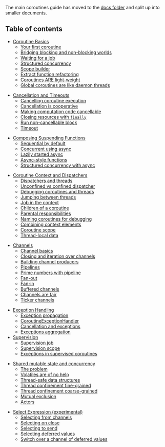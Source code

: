 The main coroutines guide has moved to the [docs folder](docs/coroutines-guide.md) and split up into smaller documents.

## Table of contents

<!--- TOC_REF docs/basics.md -->
* <a name='coroutine-basics'></a>[Coroutine Basics](docs/basics.md#coroutine-basics)
  * <a name='your-first-coroutine'></a>[Your first coroutine](docs/basics.md#your-first-coroutine)
  * <a name='bridging-blocking-and-non-blocking-worlds'></a>[Bridging blocking and non-blocking worlds](docs/basics.md#bridging-blocking-and-non-blocking-worlds)
  * <a name='waiting-for-a-job'></a>[Waiting for a job](docs/basics.md#waiting-for-a-job)
  * <a name='structured-concurrency'></a>[Structured concurrency](docs/basics.md#structured-concurrency)
  * <a name='scope-builder'></a>[Scope builder](docs/basics.md#scope-builder)
  * <a name='extract-function-refactoring'></a>[Extract function refactoring](docs/basics.md#extract-function-refactoring)
  * <a name='coroutines-are-light-weight'></a>[Coroutines ARE light-weight](docs/basics.md#coroutines-are-light-weight)
  * <a name='global-coroutines-are-like-daemon-threads'></a>[Global coroutines are like daemon threads](docs/basics.md#global-coroutines-are-like-daemon-threads)
<!--- TOC_REF docs/cancellation-and-timeouts.md -->
* <a name='cancellation-and-timeouts'></a>[Cancellation and Timeouts](docs/cancellation-and-timeouts.md#cancellation-and-timeouts)
  * <a name='cancelling-coroutine-execution'></a>[Cancelling coroutine execution](docs/cancellation-and-timeouts.md#cancelling-coroutine-execution)
  * <a name='cancellation-is-cooperative'></a>[Cancellation is cooperative](docs/cancellation-and-timeouts.md#cancellation-is-cooperative)
  * <a name='making-computation-code-cancellable'></a>[Making computation code cancellable](docs/cancellation-and-timeouts.md#making-computation-code-cancellable)
  * <a name='closing-resources-with-finally'></a>[Closing resources with `finally`](docs/cancellation-and-timeouts.md#closing-resources-with-finally)
  * <a name='run-non-cancellable-block'></a>[Run non-cancellable block](docs/cancellation-and-timeouts.md#run-non-cancellable-block)
  * <a name='timeout'></a>[Timeout](docs/cancellation-and-timeouts.md#timeout)
<!--- TOC_REF docs/composing-suspending-functions.md -->
* <a name='composing-suspending-functions'></a>[Composing Suspending Functions](docs/composing-suspending-functions.md#composing-suspending-functions)
  * <a name='sequential-by-default'></a>[Sequential by default](docs/composing-suspending-functions.md#sequential-by-default)
  * <a name='concurrent-using-async'></a>[Concurrent using async](docs/composing-suspending-functions.md#concurrent-using-async)
  * <a name='lazily-started-async'></a>[Lazily started async](docs/composing-suspending-functions.md#lazily-started-async)
  * <a name='async-style-functions'></a>[Async-style functions](docs/composing-suspending-functions.md#async-style-functions)
  * <a name='structured-concurrency-with-async'></a>[Structured concurrency with async](docs/composing-suspending-functions.md#structured-concurrency-with-async)
<!--- TOC_REF docs/coroutine-context-and-dispatchers.md -->
* <a name='coroutine-context-and-dispatchers'></a>[Coroutine Context and Dispatchers](docs/coroutine-context-and-dispatchers.md#coroutine-context-and-dispatchers)
  * <a name='dispatchers-and-threads'></a>[Dispatchers and threads](docs/coroutine-context-and-dispatchers.md#dispatchers-and-threads)
  * <a name='unconfined-vs-confined-dispatcher'></a>[Unconfined vs confined dispatcher](docs/coroutine-context-and-dispatchers.md#unconfined-vs-confined-dispatcher)
  * <a name='debugging-coroutines-and-threads'></a>[Debugging coroutines and threads](docs/coroutine-context-and-dispatchers.md#debugging-coroutines-and-threads)
  * <a name='jumping-between-threads'></a>[Jumping between threads](docs/coroutine-context-and-dispatchers.md#jumping-between-threads)
  * <a name='job-in-the-context'></a>[Job in the context](docs/coroutine-context-and-dispatchers.md#job-in-the-context)
  * <a name='children-of-a-coroutine'></a>[Children of a coroutine](docs/coroutine-context-and-dispatchers.md#children-of-a-coroutine)
  * <a name='parental-responsibilities'></a>[Parental responsibilities](docs/coroutine-context-and-dispatchers.md#parental-responsibilities)
  * <a name='naming-coroutines-for-debugging'></a>[Naming coroutines for debugging](docs/coroutine-context-and-dispatchers.md#naming-coroutines-for-debugging)
  * <a name='combining-context-elements'></a>[Combining context elements](docs/coroutine-context-and-dispatchers.md#combining-context-elements)
  * <a name='coroutine-scope'></a>[Coroutine scope](docs/coroutine-context-and-dispatchers.md#coroutine-scope)
  * <a name='thread-local-data'></a>[Thread-local data](docs/coroutine-context-and-dispatchers.md#thread-local-data)
<!--- TOC_REF docs/channels.md -->
* <a name='channels'></a>[Channels](docs/channels.md#channels)
  * <a name='channel-basics'></a>[Channel basics](docs/channels.md#channel-basics)
  * <a name='closing-and-iteration-over-channels'></a>[Closing and iteration over channels](docs/channels.md#closing-and-iteration-over-channels)
  * <a name='building-channel-producers'></a>[Building channel producers](docs/channels.md#building-channel-producers)
  * <a name='pipelines'></a>[Pipelines](docs/channels.md#pipelines)
  * <a name='prime-numbers-with-pipeline'></a>[Prime numbers with pipeline](docs/channels.md#prime-numbers-with-pipeline)
  * <a name='fan-out'></a>[Fan-out](docs/channels.md#fan-out)
  * <a name='fan-in'></a>[Fan-in](docs/channels.md#fan-in)
  * <a name='buffered-channels'></a>[Buffered channels](docs/channels.md#buffered-channels)
  * <a name='channels-are-fair'></a>[Channels are fair](docs/channels.md#channels-are-fair)
  * <a name='ticker-channels'></a>[Ticker channels](docs/channels.md#ticker-channels)
<!--- TOC_REF docs/exception-handling.md -->
* <a name='exception-handling'></a>[Exception Handling](docs/exception-handling.md#exception-handling)
  * <a name='exception-propagation'></a>[Exception propagation](docs/exception-handling.md#exception-propagation)
  * <a name='coroutineexceptionhandler'></a>[CoroutineExceptionHandler](docs/exception-handling.md#coroutineexceptionhandler)
  * <a name='cancellation-and-exceptions'></a>[Cancellation and exceptions](docs/exception-handling.md#cancellation-and-exceptions)
  * <a name='exceptions-aggregation'></a>[Exceptions aggregation](docs/exception-handling.md#exceptions-aggregation)
* <a name='supervision'></a>[Supervision](docs/exception-handling.md#supervision)
  * <a name='supervision-job'></a>[Supervision job](docs/exception-handling.md#supervision-job)
  * <a name='supervision-scope'></a>[Supervision scope](docs/exception-handling.md#supervision-scope)
  * <a name='exceptions-in-supervised-coroutines'></a>[Exceptions in supervised coroutines](docs/exception-handling.md#exceptions-in-supervised-coroutines)
<!--- TOC_REF docs/shared-mutable-state-and-concurrency.md -->
* <a name='shared-mutable-state-and-concurrency'></a>[Shared mutable state and concurrency](docs/shared-mutable-state-and-concurrency.md#shared-mutable-state-and-concurrency)
  * <a name='the-problem'></a>[The problem](docs/shared-mutable-state-and-concurrency.md#the-problem)
  * <a name='volatiles-are-of-no-help'></a>[Volatiles are of no help](docs/shared-mutable-state-and-concurrency.md#volatiles-are-of-no-help)
  * <a name='thread-safe-data-structures'></a>[Thread-safe data structures](docs/shared-mutable-state-and-concurrency.md#thread-safe-data-structures)
  * <a name='thread-confinement-fine-grained'></a>[Thread confinement fine-grained](docs/shared-mutable-state-and-concurrency.md#thread-confinement-fine-grained)
  * <a name='thread-confinement-coarse-grained'></a>[Thread confinement coarse-grained](docs/shared-mutable-state-and-concurrency.md#thread-confinement-coarse-grained)
  * <a name='mutual-exclusion'></a>[Mutual exclusion](docs/shared-mutable-state-and-concurrency.md#mutual-exclusion)
  * <a name='actors'></a>[Actors](docs/shared-mutable-state-and-concurrency.md#actors)
<!--- TOC_REF docs/select-expression.md -->
* <a name='select-expression-experimental'></a>[Select Expression (experimental)](docs/select-expression.md#select-expression-experimental)
  * <a name='selecting-from-channels'></a>[Selecting from channels](docs/select-expression.md#selecting-from-channels)
  * <a name='selecting-on-close'></a>[Selecting on close](docs/select-expression.md#selecting-on-close)
  * <a name='selecting-to-send'></a>[Selecting to send](docs/select-expression.md#selecting-to-send)
  * <a name='selecting-deferred-values'></a>[Selecting deferred values](docs/select-expression.md#selecting-deferred-values)
  * <a name='switch-over-a-channel-of-deferred-values'></a>[Switch over a channel of deferred values](docs/select-expression.md#switch-over-a-channel-of-deferred-values)
<!--- END -->

